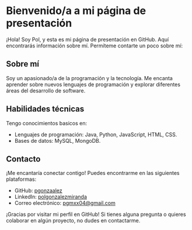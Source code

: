 # Bienvenido/a a mi página de presentación

¡Hola! Soy Pol, y esta es mi página de presentación en GitHub. Aquí encontrarás información sobre mí. Permíteme contarte un poco sobre mí:

## Sobre mí

Soy un apasionado/a de la programación y la tecnología. Me encanta aprender sobre nuevos lenguajes de programación y explorar diferentes áreas del desarrollo de software. 

## Habilidades técnicas

Tengo conocimientos basicos en: 
- Lenguajes de programación: Java, Python, JavaScript, HTML, CSS.
- Bases de datos: MySQL, MongoDB.

## Contacto

¡Me encantaría conectar contigo! Puedes encontrarme en las siguientes plataformas:

- GitHub: [pgonzaalez](https://github.com/pgonzaalez)
- LinkedIn: [polgonzalezmiranda](https://www.linkedin.com/in/pol-gonzalez-miranda-176221205/)
- Correo electrónico: [pgmxx04@gmail.com](mailto:pgmxx04@gmail.com)

¡Gracias por visitar mi perfil en GitHub! Si tienes alguna pregunta o quieres colaborar en algún proyecto, no dudes en contactarme.

